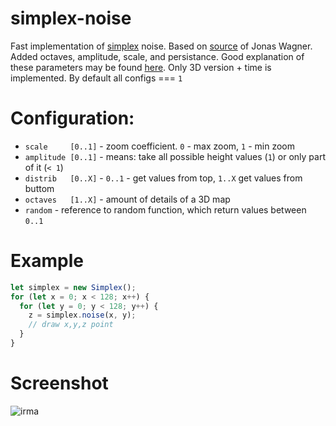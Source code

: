 # simplex-noise
Fast implementation of [simplex](https://en.wikipedia.org/wiki/Simplex_noise) noise. Based on [source](https://github.com/jwagner/simplex-noise.js) of Jonas Wagner. Added octaves, amplitude, scale, and persistance. Good explanation of these parameters may be found [here](https://www.redblobgames.com/maps/terrain-from-noise). Only 3D version + time is implemented. By default all configs === `1`
 
# Configuration:
- `scale     [0..1]` - zoom coefficient. `0` - max zoom, `1` - min zoom
- `amplitude [0..1]` - means: take all possible height values (`1`) or only part of it (`< 1`)
- `distrib   [0..X]` - `0..1` - get values from top, `1..X` get values from buttom
- `octaves   [1..X]` - amount of details of a 3D map
- `random`           - reference to random function, which return values between `0..1`

# Example
```javascript
let simplex = new Simplex();
for (let x = 0; x < 128; x++) {
  for (let y = 0; y < 128; y++) {
    z = simplex.noise(x, y);
    // draw x,y,z point
  }
}
```

# Screenshot
![irma](https://github.com/tmptrash/simplex-noise/raw/master/earth.png)